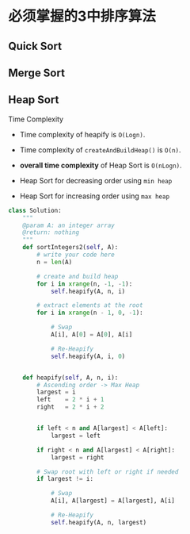 # 必须掌握的3中排序算法

## Quick Sort



## Merge Sort




## Heap Sort

Time Complexity

- Time complexity of heapify is `O(Logn)`.
- Time complexity of `createAndBuildHeap()` is `O(n)`.
- **overall time complexity** of Heap Sort is `O(nLogn)`.

- Heap Sort for decreasing order using `min heap`
- Heap Sort for increasing order using `max heap`


```python
class Solution:
    """
    @param A: an integer array
    @return: nothing
    """
    def sortIntegers2(self, A):
        # write your code here
        n = len(A)

        # create and build heap
        for i in xrange(n, -1, -1):
            self.heapify(A, n, i)

        # extract elements at the root
        for i in xrange(n - 1, 0, -1):

            # Swap
            A[i], A[0] = A[0], A[i]

            # Re-Heapify
            self.heapify(A, i, 0)


    def heapify(self, A, n, i):
        # Ascending order -> Max Heap
        largest = i
        left    = 2 * i + 1
        right   = 2 * i + 2


        if left < n and A[largest] < A[left]:
            largest = left

        if right < n and A[largest] < A[right]:
            largest = right

        # Swap root with left or right if needed
        if largest != i:

            # Swap
            A[i], A[largest] = A[largest], A[i]

            # Re-Heapify
            self.heapify(A, n, largest)
```
